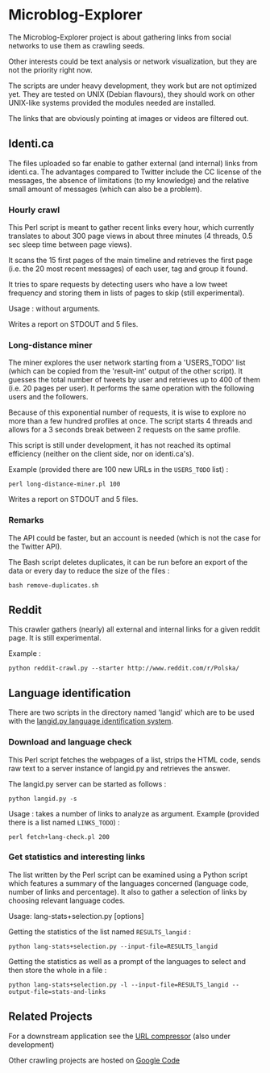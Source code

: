 Microblog-Explorer
==================


The Microblog-Explorer project is about gathering links from social networks to use them as crawling seeds.

Other interests could be text analysis or network visualization, but they are not the priority right now.

The scripts are under heavy development, they work but are not optimized yet. They are tested on UNIX (Debian flavours), they should work on other UNIX-like systems provided the modules needed are installed.

The links that are obviously pointing at images or videos are filtered out.


Identi.ca
---------

The files uploaded so far enable to gather external (and internal) links from identi.ca. The advantages compared to Twitter include the CC license of the messages, the absence of limitations (to my knowledge) and the relative small amount of messages (which can also be a problem).


### Hourly crawl

This Perl script is meant to gather recent links every hour, which currently translates to about 300 page views in about three minutes (4 threads, 0.5 sec sleep time between page views).

It scans the 15 first pages of the main timeline and retrieves the first page (i.e. the 20 most recent messages) of each user, tag and group it found.

It tries to spare requests by detecting users who have a low tweet frequency and storing them in lists of pages to skip (still experimental).

Usage : without arguments.

Writes a report on STDOUT and 5 files.


### Long-distance miner

The miner explores the user network starting from a 'USERS_TODO' list (which can be copied from the 'result-int' output of the other script). It guesses the total number of tweets by user and retrieves up to 400 of them (i.e. 20 pages per user). It performs the same operation with the following users and the followers.

Because of this exponential number of requests, it is wise to explore no more than a few hundred profiles at once. The script starts 4 threads and allows for a 3 seconds break between 2 requests on the same profile.

This script is still under development, it has not reached its optimal efficiency (neither on the client side, nor on identi.ca's).

Example (provided there are 100 new URLs in the `USERS_TODO` list) :

    perl long-distance-miner.pl 100

Writes a report on STDOUT and 5 files.


### Remarks

The API could be faster, but an account is needed (which is not the case for the Twitter API).

The Bash script deletes duplicates, it can be run before an export of the data or every day to reduce the size of the files :

    bash remove-duplicates.sh


Reddit
------

This crawler gathers (nearly) all external and internal links for a given reddit page. It is still experimental. 

Example :

	python reddit-crawl.py --starter http://www.reddit.com/r/Polska/



Language identification
-----------------------

There are two scripts in the directory named 'langid' which are to be used with the [langid.py language identification system](https://github.com/saffsd/langid.py).


### Download and language check

This Perl script fetches the webpages of a list, strips the HTML code, sends raw text to a server instance of langid.py and retrieves the answer.

The langid.py server can be started as follows :

    python langid.py -s

Usage : takes a number of links to analyze as argument. Example (provided there is a list named `LINKS_TODO`) :

    perl fetch+lang-check.pl 200


### Get statistics and interesting links

The list written by the Perl script can be examined using a Python script which features a summary of the languages concerned (language code, number of links and percentage). It also to gather a selection of links by choosing relevant language codes.

Usage: lang-stats+selection.py [options]

Getting the statistics of the list named `RESULTS_langid` :

    python lang-stats+selection.py --input-file=RESULTS_langid

Getting the statistics as well as a prompt of the languages to select and then store the whole in a file :

    python lang-stats+selection.py -l --input-file=RESULTS_langid --output-file=stats-and-links


Related Projects
--------------

For a downstream application see the [URL compressor](https://github.com/adbar/url-compressor) (also under development)

Other crawling projects are hosted on [Google Code](http://code.google.com/u/114777084812550353886/)

